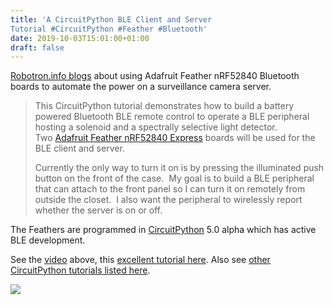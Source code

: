 ```yaml
---
title: 'A CircuitPython BLE Client and Server
Tutorial #CircuitPython #Feather #Bluetooth'
date: 2019-10-03T15:01:00+01:00
draft: false
---
```


[Robotron.info blogs](https://www.rototron.info/circuitpython-ble-client-server-tutorial/) about using Adafruit Feather nRF52840 Bluetooth boards to automate the power on a surveillance camera server.

> This CircuitPython tutorial demonstrates how to build a battery powered Bluetooth BLE remote control to operate a BLE peripheral hosting a solenoid and a spectrally selective light detector.  Two [Adafruit Feather nRF52840 Express](https://www.adafruit.com/product/4062) boards will be used for the BLE client and server.
> 
> Currently the only way to turn it on is by pressing the illuminated push button on the front of the case.  My goal is to build a BLE peripheral that can attach to the front panel so I can turn it on remotely from outside the closet.  I also want the peripheral to wirelessly report whether the server is on or off.

The Feathers are programmed in [CircuitPython](https://www.circuitPython.org/) 5.0 alpha which has active BLE development.

See the [video](https://youtu.be/1J2wCvvjqDI) above, this [excellent tutorial here](https://www.rototron.info/circuitpython-ble-client-server-tutorial/). Also see [other CircuitPython tutorials listed here](https://www.rototron.info/projects/).

![](https://cdn-blog.adafruit.com/uploads/2019/10/Untitled-15.png)